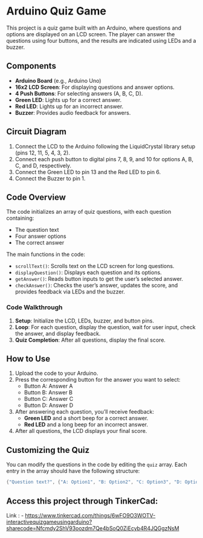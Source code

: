 # Arduino Quiz Game

This project is a quiz game built with an Arduino, where questions and options are displayed on an LCD screen. The player can answer the questions using four buttons, and the results are indicated using LEDs and a buzzer.

## Components

- **Arduino Board** (e.g., Arduino Uno)
- **16x2 LCD Screen**: For displaying questions and answer options.
- **4 Push Buttons**: For selecting answers (A, B, C, D).
- **Green LED**: Lights up for a correct answer.
- **Red LED**: Lights up for an incorrect answer.
- **Buzzer**: Provides audio feedback for answers.

## Circuit Diagram

1. Connect the LCD to the Arduino following the LiquidCrystal library setup (pins 12, 11, 5, 4, 3, 2).
2. Connect each push button to digital pins 7, 8, 9, and 10 for options A, B, C, and D, respectively.
3. Connect the Green LED to pin 13 and the Red LED to pin 6.
4. Connect the Buzzer to pin 1.


## Code Overview

The code initializes an array of quiz questions, with each question containing:
- The question text
- Four answer options
- The correct answer

The main functions in the code:
- `scrollText()`: Scrolls text on the LCD screen for long questions.
- `displayQuestion()`: Displays each question and its options.
- `getAnswer()`: Reads button inputs to get the user’s selected answer.
- `checkAnswer()`: Checks the user’s answer, updates the score, and provides feedback via LEDs and the buzzer.

### Code Walkthrough

1. **Setup**: Initialize the LCD, LEDs, buzzer, and button pins.
2. **Loop**: For each question, display the question, wait for user input, check the answer, and display feedback.
3. **Quiz Completion**: After all questions, display the final score.

## How to Use

1. Upload the code to your Arduino.
2. Press the corresponding button for the answer you want to select:
   - Button A: Answer A
   - Button B: Answer B
   - Button C: Answer C
   - Button D: Answer D
3. After answering each question, you’ll receive feedback:
   - **Green LED** and a short beep for a correct answer.
   - **Red LED** and a long beep for an incorrect answer.
4. After all questions, the LCD displays your final score.

## Customizing the Quiz

You can modify the questions in the code by editing the `quiz` array. Each entry in the array should have the following structure:

```cpp
{"Question text?", {"A: Option1", "B: Option2", "C: Option3", "D: Option4"}, 'CorrectOptionLetter'}

```
## Access this project through TinkerCad: 
Link  : - https://www.tinkercad.com/things/6wFO9O3WOTV-interactivequizgameusingarduino?sharecode=Nfcmdy2ShV93oozdm7Qe4bSoQ0ZiEcyb4R4JQGgzNsM
